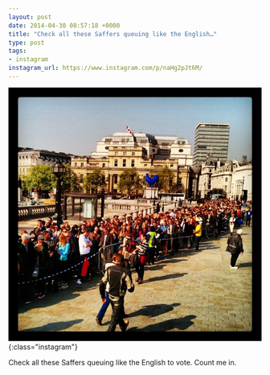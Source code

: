 ```yaml
---
layout: post
date: 2014-04-30 08:57:18 +0000
title: "Check all these Saffers queuing like the English…"
type: post
tags:
- instagram
instagram_url: https://www.instagram.com/p/naHg2pJt6M/
---
```


![Instagram - naHg2pJt6M](/img/naHg2pJt6M.jpg){:class="instagram"}

Check all these Saffers queuing like the English to vote. Count me in.

